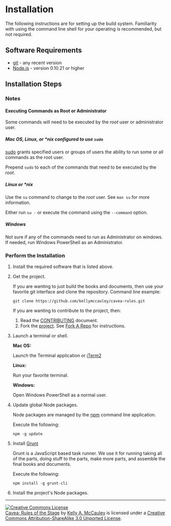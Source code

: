 # Installation

The following instructions are for setting up the build system.  Familiarity with using the command line shell for your operating is recommended, but not required.

## Software Requirements

*   [git](http://gitscm.com/) - any recent version
*   [Node.js](http://nodejs.org/) - version 0.10.21 or higher




## Installation Steps

### Notes

#### Executing Commands as Root or Administrator

Some commands will need to be executed by the *root* user or administrator user.

##### Mac OS, Linux, or \*nix configured to use `sudo`

[sudo](http://www.sudo.ws/) grants specified users or groups of users the ability to run some or all commands as the root user.

Prepend `sudo` to each of the commands that need to be executed by the *root*.

##### Linux or *nix

Use the `su` command to change to the *root* user.  See `man su` for more information.

Either run `su -` or execute the command using the `--command` option.

##### Windows

Not sure if any of the commands need to run as Administrator on windows.  If needed, run Windows PowerShell as an Administrator.


### Perform the Installation

1.  Install the required software that is listed above.

2.  Get the project.

    If you are wanting to just build the books and documents, then use your favorite git interface and clone the repository.  Command line example:

        git clone https://github.com/kellymccauley/cavea-rules.git

    If you are wanting to contribute to the project, then:

    1. Read the [CONTRIBUTING](https://github.com/kellymccauley/cavea-rules/blob/master/CONTRIBUTING.md) document.
    2. Fork the [project](https://github.com/kellymccauley/cavea-rules). See [Fork A Repo](https://help.github.com/articles/fork-a-repo) for instructions.



3.  Launch a terminal or shell.

    **Mac OS:**

    Launch the Terminal application or [iTerm2](http://www.iterm2.com/)

    **Linux:**

    Run your favorite terminal.

    **Windows:**

    Open Windows PowerShell as a normal user.

4.  Update global Node packages.

    Node packages are managed by the [npm](https://npmjs.org/doc/) command line application.

    Execute the following:

        npm -g update

5.  Install [Grunt](http://gruntjs.com/)

    Grunt is a JavaScript based task runner.  We use it for running taking all of the parts, doing stuff to the parts, make more parts, and assemble the final books and documents.

    Execute the following:

        npm install -g grunt-cli

6.  Install the project's Node packages.





---

<a rel="license" href="http://creativecommons.org/licenses/by-sa/3.0/deed.en_US"><img alt="Creative Commons License" style="border-width:0" src="http://i.creativecommons.org/l/by-sa/3.0/80x15.png" /></a><br /><span xmlns:dct="http://purl.org/dc/terms/" property="dct:title"><a href="http://caveagames.org">Cavea: Rules of the Stage</a></span> by <a xmlns:cc="http://creativecommons.org/ns#" href="http://caveagames.org" property="cc:attributionName" rel="cc:attributionURL">Kelly A. McCauley</a> is licensed under a <a rel="license" href="http://creativecommons.org/licenses/by-sa/3.0/deed.en_US">Creative Commons Attribution-ShareAlike 3.0 Unported License</a>.

